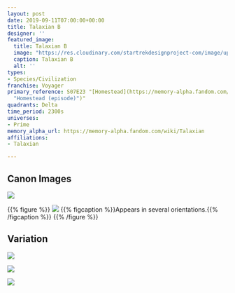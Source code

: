 ```yaml
---
layout: post
date: 2019-09-11T07:00:00+00:00
title: Talaxian B
designer: ''
featured_image:
  title: Talaxian B
  image: "https://res.cloudinary.com/startrekdesignproject-com/image/upload/v1568236487/TalaxianD.png"
  caption: Talaxian B
  alt: ''
types:
- Species/Civilization
franchise: Voyager
primary_reference: S07E23 "[Homestead](https://memory-alpha.fandom.com/wiki/Homestead
  "Homestead (episode)")"
quadrants: Delta
time_period: 2300s
universes:
- Prime
memory_alpha_url: https://memory-alpha.fandom.com/wiki/Talaxian
affiliations:
- Talaxian

---
```

## Canon Images

![](https://res.cloudinary.com/startrekdesignproject-com/image/upload/v1568236488/Talaxian-logo_-Homestead-_21.jpg)

{{% figure %}}
![](https://res.cloudinary.com/startrekdesignproject-com/image/upload/v1568236487/Talaxian-logo_-Homestead-_20.jpg) {{% figcaption %}}Appears in several orientations.{{% /figcaption %}} {{% /figure %}}

## Variation

![](https://res.cloudinary.com/startrekdesignproject-com/image/upload/v1568236488/Talaxian-logo_-Investigations-_4.jpg)

![](https://res.cloudinary.com/startrekdesignproject-com/image/upload/v1568236488/Talaxian-logo_-The-chute-_4.jpg)

![](https://res.cloudinary.com/startrekdesignproject-com/image/upload/v1568236488/Talaxian-logo_-Homestead-_17.jpg)